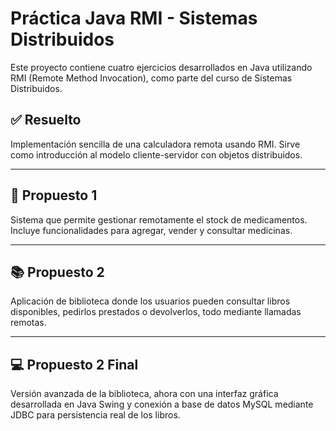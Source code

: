 # Práctica Java RMI - Sistemas Distribuidos

Este proyecto contiene cuatro ejercicios desarrollados en Java utilizando RMI (Remote Method Invocation), como parte del curso de Sistemas Distribuidos.

## ✅ Resuelto

Implementación sencilla de una calculadora remota usando RMI. Sirve como introducción al modelo cliente-servidor con objetos distribuidos.

---

## 🧪 Propuesto 1

Sistema que permite gestionar remotamente el stock de medicamentos. Incluye funcionalidades para agregar, vender y consultar medicinas.

---

## 📚 Propuesto 2

Aplicación de biblioteca donde los usuarios pueden consultar libros disponibles, pedirlos prestados o devolverlos, todo mediante llamadas remotas.

---

## 💻 Propuesto 2 Final

Versión avanzada de la biblioteca, ahora con una interfaz gráfica desarrollada en Java Swing y conexión a base de datos MySQL mediante JDBC para persistencia real de los libros.

